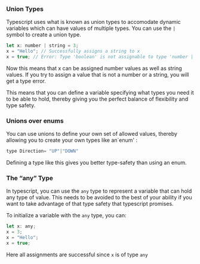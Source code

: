 ### Union Types

Typescript uses what is known as union types to accomodate dynamic variables which can have values of multiple types. You can use the `|` symbol to create a union type.

```js
let x: number | string = 3;
x = "Hello"; // Successfully assigns a string to x
x = true; // Error: Type 'boolean' is not assignable to type 'number | string'.
```

Now this means that x can be assigned number values as well as string values. If you try to assign a value that is not a number or a string, you will get a type error.

This means that you can define a variable specifying what types you need it to be able to hold, thereby giving you the perfect balance of flexibility and type safety.


### Unions over enums

You can use unions to define your own set of allowed values, thereby allowing you to create your own types like an`enum' :

```js
type Direction= "UP"|"DOWN"
```

Defining a type like this gives you better type-safety than using an enum.


### The “any” Type

In typescript, you can use the `any` type to represent a variable that can hold any type of value. This needs to be avoided to the best of your ability if you want to take advantage of that type safety that typescript promises.

To initialize a variable with the `any` type, you can:

```js
let x: any;
x = 3;
x = "Hello";
x = true;
```

Here all assignments are successful since `x` is of type `any`

